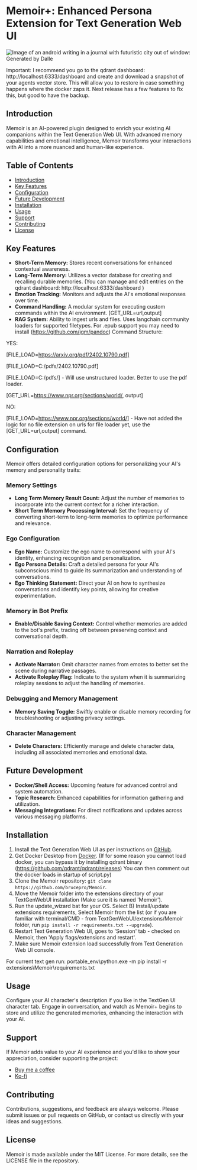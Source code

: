 # Memoir+: Enhanced Persona Extension for Text Generation Web UI
![Image of an android writing in a journal with futuristic city out of window: Generated by Dalle](https://raw.githubusercontent.com/brucepro/Memoir/main/images/ai_gen_memoir.jpg)

Important: I recommend you go to the qdrant dashboard: http://localhost:6333/dashboard and create and download a snapshot of your agents vector store. This will allow you to restore in case something happens where the docker zaps it. Next release has a few features to fix this, but good to have the backup.

## Introduction

Memoir is an AI-powered plugin designed to enrich your existing AI companions within the Text Generation Web UI. With advanced memory capabilities and emotional intelligence, Memoir transforms your interactions with AI into a more nuanced and human-like experience.

## Table of Contents

- [Introduction](#introduction)
- [Key Features](#key-features)
- [Configuration](#configuration)
- [Future Development](#future-development)
- [Installation](#installation)
- [Usage](#usage)
- [Support](#support)
- [Contributing](#contributing)
- [License](#license)

## Key Features

- **Short-Term Memory:** Stores recent conversations for enhanced contextual awareness.
- **Long-Term Memory:** Utilizes a vector database for creating and recalling durable memories. (You can manage and edit entries on the qdrant dashboard: http://localhost:6333/dashboard )
- **Emotion Tracking:** Monitors and adjusts the AI's emotional responses over time.
- **Command Handling:** A modular system for executing custom commands within the AI environment. [GET_URL=url,output]
- **RAG System:** Ability to ingest urls and files. Uses langchain community loaders for supported filetypes. For .epub support you may need to install (https://github.com/jgm/pandoc)
Command Structure:

YES:

[FILE_LOAD=https://arxiv.org/pdf/2402.10790.pdf]

[FILE_LOAD=C:/pdfs/2402.10790.pdf]

[FILE_LOAD=C:/pdfs/] - Will use unstructured loader. Better to use the pdf loader.

[GET_URL=https://www.npr.org/sections/world/, output]

NO:

[FILE_LOAD=https://www.npr.org/sections/world/] - Have not added the logic for no file extension on urls for file loader yet, use the [GET_URL=url,output] command.




## Configuration

Memoir offers detailed configuration options for personalizing your AI's memory and personality traits:

### Memory Settings

- **Long Term Memory Result Count:** Adjust the number of memories to incorporate into the current context for a richer interaction.
- **Short Term Memory Processing Interval:** Set the frequency of converting short-term to long-term memories to optimize performance and relevance.

### Ego Configuration

- **Ego Name:** Customize the ego name to correspond with your AI's identity, enhancing recognition and personalization.
- **Ego Persona Details:** Craft a detailed persona for your AI's subconscious mind to guide its summarization and understanding of conversations.
- **Ego Thinking Statement:** Direct your AI on how to synthesize conversations and identify key points, allowing for creative experimentation.

### Memory in Bot Prefix

- **Enable/Disable Saving Context:** Control whether memories are added to the bot's prefix, trading off between preserving context and conversational depth.

### Narration and Roleplay

- **Activate Narrator:** Omit character names from emotes to better set the scene during narrative passages.
- **Activate Roleplay Flag:** Indicate to the system when it is summarizing roleplay sessions to adjust the handling of memories.

### Debugging and Memory Management

- **Memory Saving Toggle:** Swiftly enable or disable memory recording for troubleshooting or adjusting privacy settings.

### Character Management

- **Delete Characters:** Efficiently manage and delete character data, including all associated memories and emotional data.

## Future Development

- **Docker/Shell Access:** Upcoming feature for advanced control and system automation.
- **Topic Research:** Enhanced capabilities for information gathering and utilization.
- **Messaging Integrations:** For direct notifications and updates across various messaging platforms.

## Installation

1. Install the Text Generation Web UI as per instructions on [GitHub](https://github.com/oobabooga/text-generation-webui).
2. Get Docker Desktop from [Docker](https://www.docker.com/products/docker-desktop/). (If for some reason you cannot load docker, you can bypass it by installing qdrant binary (https://github.com/qdrant/qdrant/releases) You can then comment out the docker loads in startup of script.py)
3. Clone the Memoir repository: `git clone https://github.com/brucepro/Memoir`.
4. Move the Memoir folder into the extensions directory of your TextGenWebUI installation (Make sure it is named 'Memoir').
5. Run the update_wizard bat for your OS. Select B) Install/update extensions requirements, Select Memoir from the list (or if you are familiar with terminal/CMD - from TextGenWebUI/extensions/Memoir folder, run `pip install -r requirements.txt --upgrade`).
6. Restart Text Generation Web UI, goes to 'Session' tab - checked on Memoir, then 'Apply flags/extensions and restart'.
7. Make sure Memoir extension load successfully from Text Generation Web UI console.

For current text gen run: portable_env\python.exe -m pip install -r extensions\Memoir\requirements.txt
## Usage

Configure your AI character's description if you like in the TextGen UI character tab. Engage in conversation, and watch as Memoir+ begins to store and utilize the generated memories, enhancing the interaction with your AI.
 
## Support

If Memoir adds value to your AI experience and you'd like to show your appreciation, consider supporting the project:

- [Buy me a coffee](https://www.buymeacoffee.com/brucepro)
- [Ko-fi](https://ko-fi.com/F1F7U45XV)

## Contributing

Contributions, suggestions, and feedback are always welcome. Please submit issues or pull requests on GitHub, or contact us directly with your ideas and suggestions.

## License

Memoir is made available under the MIT License. For more details, see the LICENSE file in the repository.
